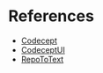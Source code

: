 # References

- [Codecept](https://codecept.io/)
- [CodeceptUI](https://codecept.io/ui/#codeceptui)
- [RepoToText](https://github.com/GeekyGhost/RepoToText)
